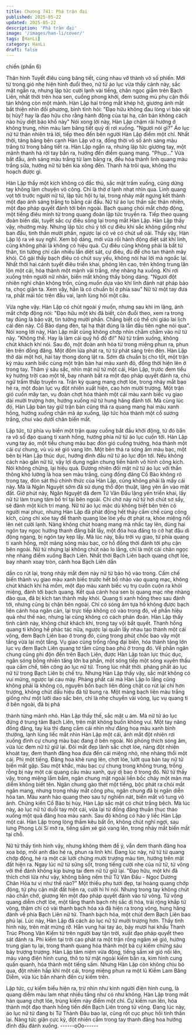 ```yaml
---
title: Chương 741: Phá trận đại
published: 2025-05-22
updated: 2025-05-22
description: 'Phá trận đại'
image: '/images/han-li/cover/'
tags: [HanLi]
category: HanLi
draft: false
---
```


chiến (phần 6)

Thân hình Tuyết điêu cùng băng tiết, cùng nhau vỡ thành vô số
phiến.
Mới từ trong gió nhẹ hiện hình đuổi theo, nữ tử áo lục vừa thấy
cảnh này, sắc mặt ngẩn ra, nhưng lập tức cười lạnh vài tiếng,
chân ngọc giẫm trên Bạch Liên, nhất thời trên hoa sen, cuồng
phong khởi, đem sương mù phụ cận thổi tán không còn một
mảnh.
Hàn Lập hai tròng mắt khép hờ, giương ánh mắt bất thiện nhìn
đối phương, bình tĩnh hỏi:
"Đạo hữu không đau lòng vì bảo vật bị hủy? hay là đạo hữu cho
rằng hành động của tại hạ, căn bản không cách nào hủy diệt bảo
khố này" Nói xong lời này, Hàn Lập chậm rãi hướng ở không
trung, nhìn màu lam băng tiết quỷ dị rơi xuống.
"Ngươi nói gì?" Áo lục nữ tử thản nhiên trả lời, tiếp theo đến bên
người Hàn Lập điểm một chỉ.
Nhất thời, tảng băng bên cạnh Hàn Lập vỡ ra, đồng thời vô số
ánh sáng màu trắng từ trong băng tiết ra.
Hàn Lập ngẩn ra, nhưng lập tức giương tay, một mảnh thanh hà
rời tay bắn ra, hướng đến điểm quang mang.
"Phụp…" Vừa bắt đầu, ánh sáng màu trắng từ lam băng ra, đều
hóa thành linh quang màu trắng sữa, hướng nữ tử bên kia xông
đến.
Thanh hà trôi qua, không thu hoạch được gì.

Hàn Lập thấy một kích không có đắc thủ, sắc mặt trầm xuống,
cũng dừng tay không làm chuyện vô công. Chỉ là thờ ơ lạnh nhạt
nhìn qua.
Linh quang vọt tới trước người nữ tử, lập tức hội tụ lại, trong nháy
mắt ngưng kết thành một đạo ánh sáng trắng to bằng cái đầu.
Nữ tử áo lục thần sắc thản nhiên, một đạo pháp quyết đánh tới
bên ngoài.
Bạch quang chói mắt chớp động, một tiếng điêu minh từ trong
quang đoàn lập tức truyền ra. Tiếp theo quang đoàn biến dài,
tuyết sắc cự điêu sống lại trong mắt Hàn Lập.
Hàn Lập thấy vậy, nhướng mày. Nhưng lập tức chú ý tới cự điêu
khí sắc không giống như ban đầu, tinh thần mười phần, ngược lại
có vẻ có chút uể oải.
Thấy vậy, Hàn Lập lộ ra vẻ suy nghĩ.
Xem bộ dáng, mới vừa rồi hành động diệt sát khí linh, cũng không
phải là không có hiệu quả. Cự điêu cũng không phải là bất tử
thân, tin tưởng chỉ cần nhiều lần diệt sát, cự điêu, đủ để cho tan
thành mây khói.
Cô gái thấy bạch điêu có chút suy yếu, không nói hai lời mà
ngoắc lại.
Nhất thời hai cánh tuyết điêu triển khai, phóng lên cao, trên không
trung lăn lộn một cái, hóa thành một mảnh vải trắng, nhẹ nhàng
hạ xuống.
Khi rơi xuống trên người nữ nhân, biến mất không thấy bóng
dáng.
"Ngươi đột nhiên nghỉ chân không trốn, cũng muốn dựa vào khí
linh đánh nát pháp bảo ta, chọc giận ta. Xem vậy, hẳn là có chuẩn
bị ở phía sau" Nữ tử một tay đưa ra, phất mái tóc trên đầu vai,
lạnh lùng hỏi một câu.

Vừa nghe vậy. Hàn Lập có chút ngoài ý muốn, nhưng sau khi im
lặng, ánh mắt chớp động nói:
"Đạo hữu một khi đã biết, còn đuổi theo, xem ra trong tay đúng là
bảo vật, tin tưởng mười phần. Chẳng biết có thể chỉ giáo lai lịch
cái đèn này. Cổ Bảo dạng đèn, tại hạ thật đúng là lần đầu tiên
nghe nói qua".
Nói xong lời này, Hàn Lập mắt cũng không chớp nhìn chằm chằm
vào nữ tử này.
"Không thể. Hay là làm cái quỷ hồ đồ đi!" Nữ tử trầm xuống,
không chút khách khí nói.
Sau đó, một đoàn anh hỏa từ trong miệng phun ra, phun lên trên
đồng đăng.
Một đốm lửa phát ra, từ từ phát sáng trên đèn.
Hàn Lập thở dài một hơi, hai tay thong dong lật ra.
Sớm đã chuẩn bị cho tốt, một trận kỳ màu xanh biếc cùng một
trận bàn hai màu xanh đỏ, đồng thời hiện lên ở trong tay.
Thâm ý sâu sắc, nhìn mặt nữ tử một cái, Hàn Lập, trước đem tiểu
kỳ hướng trời cao một tế, bay nhanh bắt ra một đạo pháp quyết
đánh ra, chú ngữ trầm thấp truyền ra.
Trận kỳ quang mang chợt lóe, trong nháy mắt bạo hé ra, một
đoàn lục vụ đột nhiên xuất hiện, cao hơn mười trượng.
Một trận gió cuốn mây tan, vụ đoàn chợt hóa thành một cái màu
xanh biếc vụ giao dài mười trượng hơn, hướng xuống nữ tử hung
hăng đánh tới.
Mà cùng lúc đó, Hàn Lập bàn tay giữ trận bàn cũng thả ra quang
mang hai màu xanh hồng, hướng xuống chân mà áp xuống, lập
tức hóa thành một cổ sương trắng, chui vào dưới chân biến mất.

Lập tức, tứ phía vụ biển một trận quay cuồng bắt đầu khởi động,
từ đó bắn ra vô số đạo quang ti xanh hồng, hướng phía nữ tử áo
lục cuốn tới.
Hàn Lập vung tay áo, một tiểu chung màu bạc đón gió cuồng
trướng, hóa thành một cái cự chung, vù vù xé gió vang lớn. Một
bên thả ra sóng âm màu bạc, một bên bị Hàn Lập thúc dục,
hướng đỉnh đầu nữ tử áo lục độn tới.
Nếu không cách nào gần nữ tử, vậy lợi dụng ngân chung tiến
hành vô hình công kích. Nói không chừng, lại hiệu quả.
Đương nhiên đối mặt nữ tử áo lục với thần thông khó lường là
hoa sen màu trắng, cùng đồng đăng Cổ Bảo không rõ trong tay,
đòn sát thủ chính thức của Hàn Lập, cũng không phải là mấy cái
này.
Mà là Ngân Nguyệt sớm đã sử dụng thổ độn thuật, lặng yên ẩn
vào mặt đất.
Giờ phút này, Ngân Nguyệt đã đem Tử Vân Đấu lặng yên triển
khai, lấy nữ tử làm trung tâm bố trí tại bên ngoài.
Chỉ chờ này nữ tử hơi chút sơ sẩy, sẽ đánh một kích trí mạng.
Nữ tử áo lục mặc dù không biết bên trên có người mai phục,
nhưng Hàn Lập đã phát động hết thảy cấm chế cùng công kích,
cũng chỉ xòe tay để thanh quang lòe lòe yếu ớt phát ra, khóe
miệng nổi lên nét cười lạnh.
Nàng không chút hoang mang mà nhấc tay lên, dùng hai ngón tay
ngọc hướng thanh đăng bắt lấy, một đóa hoa đăng to cở hạt đậu
di động ngang, bị ngón tay kẹp lấy.
Mà lúc này, bầu trời vụ giao, tứ phía quang ti xanh hồng, một
mảng sóng màu bạc, cơ hồ đồng thời đánh tới phụ cận bên ngoài.
Nữ tử nhưng lại không chút nào lo lắng, chỉ là một cái chân ngọc
nhẹ nhàng điểm xuống Bạch Liên. Nhất thời Bạch Liên bạch
quang chợt lóe, bay nhanh xoay tròn, cánh hoa Bạch Liên dần

dần co rút lại, trong nháy mắt đem này nữ tử bảo hộ vào trong.
Cấm chế biến thành vụ giao màu xanh biếc trước hết bổ nhào
vào quang mạc, không chút khách khí há mồm, một đạo màu
xanh biếc vụ trụ cuồn cuộn ra khỏi miệng, đánh tới bạch quang.
Kết quả cánh hoa sen bị quang mạc nhẹ nhàng đảo qua, đã bị
kích tan thành mây khói.
Quang ti xanh hồng theo sau đánh tới, nhưng cũng bị chặn bên
ngoài. Chỉ có sóng âm tựa hồ không được bạch liên cánh hoa
ngăn cản, lại trực tiếp không có vào trong đó, về phần hiệu quả
như thế nào, nhưng lại cũng không có cách phán đoán.
Hàn Lập thấy tình cảnh này, không chút khách khí, trong tay vội
bắt quyết.
Thanh hồng quang ti không hề phác tác nữa, ngược lại quấn lấy
nhau tạo thành một cái võng, đem Bạch Liên bao ở trong đó,
cũng trong phút chốc bao vây một tầng vừa lại một tầng. Vụ giao
cũng trống rỗng đại biến, hóa thành tảng lớn lục vụ đem Bạch
Liên quang tơ tằm cũng bao phủ ở trong đó.
Về phần ngân chung cũng phi độn đến trên Bạch Liên, được Hàn
Lập toàn lực thúc dục, ngân sóng bỗng nhiên tăng lớn ba phần,
một sóng tiếp một sóng xuyên thấu qua cấm chế, tiến công áo lục
nữ tử.
Trong lúc nhất thời. phảng phất áo lục nữ tử trong Bạch Liên bị
chế trụ.
Nhưng Hàn Lập thấy vậy, sắc mặt không có vui mừng, ngược lại
cau mày.
Phảng phất cái mà Hàn Lập lo lắng cũng không phải là không có,
nguyên bổn bạch liên đóng chặt co rút lại chỉ hơn trượng, không
chút dấu hiệu đã từ bung ra.
Một mảng bạch liên màu trắng giống như một lưỡi dao sắc bén,
chỉ là nhẹ chuyển vài vòng, lục vụ quang ti ở bên ngoài, đã bị phá

thành từng mảnh nhỏ.
Hàn Lập thấy thế, sắc mặt u ám.
Mà nữ tử áo lục đứng ở trung tâm Bạch Liên, trên mặt không
buồn không vui. Một tay nâng đồng đăng, tay kia thì đang cầm cái
nhìn như đăng hoa màu xanh bình thường, lạnh lùng liếc mắt
nhìn Hàn Lập một cái, ánh mắt đột nhiên rơi xuống đỉnh cự chung
màu bạc đang ở bên ngoài.
Nó phóng thích sóng âm, vừa lúc đem nữ tử giữ lại.
Đôi mắt đẹp lãnh sắc chợt lóe, nàng đột nhiên khoát tay, đem
thanh đăng hoa đưa đến cái miệng nhỏ, nhẹ nhàng thổi một cái.
Phì một tiếng. Đăng hoa khẽ rung lên, chợt lóe, lướt qua bàn tay
nữ tử biến mất gặp.
Sau một khắc, màu bạc cự chung trong không trung, trống rỗng bị
này một cái quang cầu màu xanh, quỷ dị bao ở trong đó.
Nữ tử thấy vậy, trong miệng lẩm bẩm, ngân chung mặt ngoài liền
bốc cháy một màn ma diễm không biết tên.
Ngân chung gào thét một tiếng, bộc phát ra chói mắt ngân mang,
nhưng trong nháy mắt công phu, ngân chung đã bị ngân diễn hòa
tan.
Màu xanh hào quang theo sau tự nghiền nát, biến mất vô tung vô
ảnh.
Chứng kiến Cổ Bảo bị hủy, Hàn Lập sắc mặt có chút trắng bệch.
Mà lúc này, áo lục nữ tử duỗi tay một cái, vừa lại từ đồng đăng
thuần thục tháo xuống một quả đăng hoa màu xanh. Sau đó
không có hảo ý liếc Hàn Lập một cái.
Hàn Lập trong lòng thầm kêu bất ổn, không chút nghĩ ngợi, sau
lưng Phong Lôi Sí mở ra, tiếng sấm xé gió vang lên, trong nháy
mắt biến mất tại chỗ.

Nữ tử thấy tình hình vậy, nhưng không thèm để ý, vẫn đem thanh
đăng hoa xoa bóp, môi anh đào hé ra, phun ra linh khí.
Đang lúc này, nữ tử tử quang chớp động, hé ra một cái lưới
chừng mười trượng màu tím, hướng trên mặt đất hiện ra.
Ngay lúc nữ tử sửng sốt, trong tiếng cười nhẹ của nữ tử, tử võng
với thế đánh không kịp bưng tai đem nữ tử giữ lại.
"Đạo hữu, một khi đã thích chơi lửa như vậy, không bằng nếm thử
Tử Vân Đấu - Ngọc Dương Chân Hỏa tư vị như thế nào?" Một
thiếu phụ tươi đẹp, tại hoàng quang chớp động, từ phụ cận mặt
đất hiện ra, cười hì hì nói. Nhưng trong tay không chút nào chần
chờ, giương lên một đạo pháp quyết đánh vào tử võng.
Tử võng quang diễm chợt lóe, một tầng thanh bạch nhị sắc dị
hỏa, trải rộng khắp tử võng, thậm chí có vài thanh bạch hỏa xà đã
hiện ra trong võng, hung hăng đánh về phía Bạch Liên nữ tử.
Thanh bạch hỏa, một chút đem Bạch Liên bao phủ lại.
Lúc này, Hàn Lập đã cách áo lục nữ tử mười trượng hơn. Thấy
tình hình này, trên mặt mừng rỡ.
Hắn vung hai tay áo, bảy mươi hai khẩu Thanh Trúc Phong Vân
Kiếm từ trên người bay tận trời, xuất đạo pháp quyết theo sát
đánh ra.
Phi kiếm tại trời cao phát ra một trận rồng ngâm xé gió, hướng
trung gian tụ lại, trong thanh quang hóa thành một bả cự kiếm
chừng sáu bảy trượng trượng.
Hàn Lập tâm niệm vừa động, tiếng sấm xé gió nổi lên, màu vàng
điện hình cung, thô to từ mặt ngoài kiếm bắn ra, kim hình cung
quấn quanh, hóa thành một tiếng sấm.
Nhưng Hàn Lập còn không chịu bỏ qua, đột nhiên hấp khí một
cái, trong miệng phun ra một lũ Kiềm Lam Băng Diễm, vừa lúc
bắn nhanh đến cự kiếm trên.

Lập tức, cự kiếm biểu hiện ra, trừ nhìn như kinh người điện hình
cung, là quang diễm màu lam nhạt nhiều tầng như có như không.
Hàn Lập trong mắt hàn quang chợt lóe, trùng kiếm này điểm một
chỉ.
Cự kiếm run lên, hóa thành một đạo thanh hồng tiến đến Bạch
Liên trong tử võng.
Đang lúc này, áo lục nữ tử đang bị Tử Thành Đâu bao lại, cũng
rốt cục phục hồi tinh thần lại.
Nàng tức giận cực kỳ, đột nhiên cầm trong tay thanh đăng hoa
hướng đỉnh đầu đánh xuống.
------oOo------
